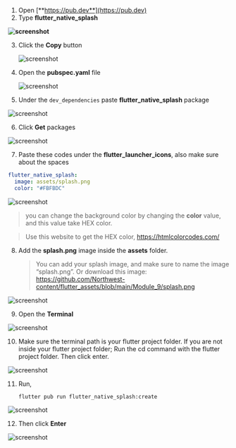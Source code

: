 
1. Open [**https://pub.dev**](https://pub.dev)
2. Type **flutter_native_splash**

**![screenshot](https://lh6.googleusercontent.com/EFLZqoaQcHm6dm_JNLxN2Y94-kqK2eguJmVZb0_IZk18VvoeyPPwyz6EljhK-FS9nS4hWgrF-3QCqfOuwdkojia-z6OkXEBq6vbQBxtJXRC7FKk4mxIgnTQeS8rLvLZ1_5PI3-fF)**

3. Click the **Copy** button

   ![screenshot](https://lh5.googleusercontent.com/AUIK4d4-ZKj86vyC1hUUKaI8AG9XA7oI5EKLZd6Kt7A4mgn4-saXfqlAYUwjtL-vPHlVKjbfHgQcfHleXUdud8ThYAa5z-OGH6NtJF8-T4OE5EVAUN4TwlMKNsmvW0s4VAnviKgn)

4. Open the **pubspec.yaml** file

   ![screenshot](https://lh6.googleusercontent.com/kiVeYZHMaSW1yaGwJGKvReEwI25cnu0NL19zpH0IqHjxDOJV-pkMjENzC_cm7E-9nhxvr8SHS6fSdNv_tc_96UuQvJL71JcrymDJV1ZLmVY95ecilrcJEpT_4T2Hwv19bNvHcbhu)

5. Under the `dev_dependencies` paste **flutter_native_splash** package

![screenshot](https://lh6.googleusercontent.com/ehm0a0QFuPVjNvWKHOsxqSOK3ok9lFVJWeV6ryiP-Bpj4p7VR3g8zI_1zRGswnJ7CS0S0KxE7_IoljxwIDPqJiwaDqH8H0BLDHCF7fcGK5uX08eDo_btcuQ-pqn-3PSDaBzDA3fE)

6. Click **Get** packages

![screenshot](https://lh4.googleusercontent.com/IIiMokXJN2A9PY8hxXEZUEmMYdw4jywXy-yPSAJz20oTJlsLw99p1wDy5V92MgGk2QQLbbb_z4PPELMBeahlC8HoDfWp-9I0hyT7TX1MMhMUWvsNR8Fq9u-f-PuQJloKZeE3Z3WU)

7. Paste these codes under the **flutter_launcher_icons**, also make sure about the spaces

```yaml
flutter_native_splash:
  image: assets/splash.png
  color: "#FBFBDC"
```

![screenshot](https://lh3.googleusercontent.com/mvIaEDvAfwK4R9pb1fqhPP6elYYFrZhKnIt_AKltZP8kuFWmqiXhQmyIcdtFDQJnNa8qhmOeT4POdVXd9FcXeIpuliVac90JpHg6gexS554FjHvNIn_K4mUYsWjOEyxMuNB1cYmV)

> you can change the background color by changing the **color** value, and this value take HEX color.

> Use this website to get the HEX color, https://htmlcolorcodes.com/

8. Add the **splash.png** image inside the **assets** folder.

   > You can add your splash image, and make sure to name the image “splash.png”. Or download this image: https://github.com/Northwest-content/flutter_assets/blob/main/Module_9/splash.png

![screenshot](https://lh4.googleusercontent.com/PIdgDSXT4MHFo1wOHW0bkdYI_IK4Yq0GSPizwYI7WzYlIc2Kssjn2d8fwE3uIb7WwURrPCCAXkY_fGLfXvnlw_Smu22ET4Z7cK1p0U4-IxoeydSUGRl-LraalwbHhxpMZvx8w0pX)

9. Open the **Terminal**

![screenshot](https://lh6.googleusercontent.com/10Nb2DMFMyhMUROEsbazMZPvGRgPY_GgeLYjdwUKvb6Dg66D2vYqbPy09I4GzOppPgC4OPzx_z9zUDTwThHf-FZmGRLrS5_xQptA91PvEhFXr-ODT9tE-H_RRxixAdqkbyUa9M23)

10. Make sure the terminal path is your flutter project folder. If you are not inside your flutter project folder; Run the cd command with the flutter project folder. Then click enter.

![screenshot](https://lh4.googleusercontent.com/1q5Uct8RchJrkCrLpLbTthkXmozUaD3FAKd5SeRy0K7tncjkX09hOO_ssYXb557r6xX7--H4xcEb1fDToO0jrtjoRQDa677-cBNk5o2Nvyj3Alp2yYB4ULkZigkvXA9vkLi58hOq)

11. Run,

    ```shell
    flutter pub run flutter_native_splash:create
    ```

![screenshot](https://lh3.googleusercontent.com/wRV1ZEDAZWf6tuH4zov3Nk--_X7qBDm-cOTE5Qut15W2y420zLa5HKfGObHCxWQhnL8MSWPCKzxMa9eyH-KQbHw_3ZeZ5Ry7un6l5g5pbuP8IiSv-O0Yy1dOsP_qKRz2F5ii_i3B)

12. Then click **Enter**

![screenshot](https://lh5.googleusercontent.com/hc6dIsasYWhtCCaXcM6Hqs_Z0WNiIcSoyesOx_ZyIbs0yIfaxiyB9igvTMAwwhwaYLbSIugMRf36_K-nVX59UGxNd2YmmkId9HLTIFJb0XCafCGzwnoVvDWPgB0Fh4v5QSd7SNUD)
